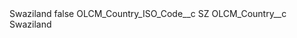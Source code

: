 <?xml version="1.0" encoding="UTF-8"?>
<CustomMetadata xmlns="http://soap.sforce.com/2006/04/metadata" xmlns:xsi="http://www.w3.org/2001/XMLSchema-instance" xmlns:xsd="http://www.w3.org/2001/XMLSchema">
    <label>Swaziland</label>
    <protected>false</protected>
    <values>
        <field>OLCM_Country_ISO_Code__c</field>
        <value xsi:type="xsd:string">SZ</value>
    </values>
    <values>
        <field>OLCM_Country__c</field>
        <value xsi:type="xsd:string">Swaziland</value>
    </values>
</CustomMetadata>
